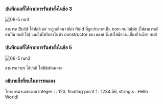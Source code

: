 ### บันทึกผลที่ได้จากการรันคำสั่งในข้อ 3
![06-5 run1](https://github.com/kanoksiriboonkam/03376836-OOP-2566-Lab-06/assets/144196048/c416720e-7cf9-46a2-83bc-2237b9472cd8)


สามารถ Build ได้ปกติ แต่ จะถูกเตือนว่ามีค่า field ที่ถูกประกาศเป็น non-nullable (ไม่สามารถมีค่าเป็น null ได้) และไม่ได้รับค่าในตัว constructor ของ คลาส ซึ่งทำให้มีความเสี่ยงที่จะมีค่า null
### บันทึกผลที่ได้จากการรันคำสั่งในข้อ 5
![06-5 run2](https://github.com/kanoksiriboonkam/03376836-OOP-2566-Lab-06/assets/144196048/057574c8-af78-4e80-8155-6bbe97591111)


สามารถ run ได้ปกติ ไม่มีข้อผิดพลาด
### อธิบายสิ่งที่พบในการทดลอง
โปรแกรมจะแสดงผล Integer i : 123, floating point f : 1234.56, string s : Hello World!
